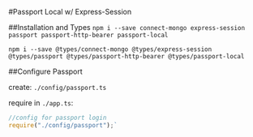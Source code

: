 #Passport Local w/ Express-Session

##Installation and Types
`npm i --save connect-mongo express-session passport passport-http-bearer passport-local`

`npm i --save @types/connect-mongo @types/express-session @types/passport @types/passport-http-bearer @types/passport-local`

##Configure Passport

create: `./config/passport.ts`

require in `./app.ts`: 

```javascript
//config for passport login
require("./config/passport");`
```

